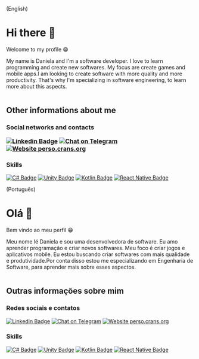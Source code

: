 (English)




<h1> Hi there 👋</h1>
<p>Welcome to my profile 😁</p>

<p>My name is Daniela and I'm a software developer. I love to learn programming and create new softwares. My  focus are create games and mobile apps.I am looking to create software with more quality and more productivity. That's why I'm specializing in software engineering, to learn more about this aspects.</p>
<img source = "https://www.flaticon.com/svg/vstatic/svg/174/174857.svg?token=exp=1619293708~hmac=3008b5b440ed9638b67509f6d7b9208e"/>
<h2> Other informations about me</h2>
<h3> Social networks and contacts
  

 [![Linkedin Badge](https://img.shields.io/badge/LinkedIn-0077B5?style=for-the-badge&logo=linkedin&logoColor=white)](https://www.linkedin.com/in/daniela-fialho-d-oliveira-479b53163)
  [![Chat on Telegram](https://img.shields.io/badge/Telegram-2CA5E0?style=for-the-badge&logo=telegram&logoColor=white)](https://t.me/Danethree)  [![Website perso.crans.org](https://img.shields.io/website-up-down-green-red/https/perso.crans.org.svg)](https://danielafialho289027037.wordpress.com/)
 
 <h3>Skills</h3>
 
  [![C# Badge](https://img.shields.io/badge/C%23-239120?style=for-the-badge&logo=c-sharp&logoColor=white)]()    [![Unity Badge](https://img.shields.io/badge/Unity-100000?style=for-the-badge&logo=unity&logoColor=white)]() [![Kotlin Badge](https://img.shields.io/badge/Kotlin-0095D5?&style=for-the-badge&logo=kotlin&logoColor=white)]() [![React Native Badge](https://img.shields.io/badge/React_Native-20232A?style=for-the-badge&logo=react&logoColor=61DAFB)]()  


    
(Português)
<br>
<h1>Olá 👋</h1>
<p>Bem vindo ao meu perfil 😁</p>

<p>Meu nome Ié Daniela e  sou uma desenvolvedora de software. Eu amo aprender programação e criar novos softwares. Meu foco é criar jogos e aplicativos mobile.
Eu estou buscando criar softwares com mais qualidade e produtividade.Por conta disso estou me especializando em Engenharia de Software, para aprender mais sobre
esses aspectos.</p>
<img source = "https://www.flaticon.com/svg/vstatic/svg/174/174857.svg?token=exp=1619293708~hmac=3008b5b440ed9638b67509f6d7b9208e"/>
<h2> Outras informações sobre mim</h2>

<h3> Redes sociais e contatos</h3>
  

 [![Linkedin Badge](https://img.shields.io/badge/LinkedIn-0077B5?style=for-the-badge&logo=linkedin&logoColor=white)](https://www.linkedin.com/in/daniela-fialho-d-oliveira-479b53163)
  [![Chat on Telegram](https://img.shields.io/badge/Telegram-2CA5E0?style=for-the-badge&logo=telegram&logoColor=white)](https://t.me/Danethree)  [![Website perso.crans.org](https://img.shields.io/website-up-down-green-red/https/perso.crans.org.svg)](https://danielafialho289027037.wordpress.com/)
 
 <h3>Skills</h3>
 
  [![C# Badge](https://img.shields.io/badge/C%23-239120?style=for-the-badge&logo=c-sharp&logoColor=white)]()    [![Unity Badge](https://img.shields.io/badge/Unity-100000?style=for-the-badge&logo=unity&logoColor=white)]() [![Kotlin Badge](https://img.shields.io/badge/Kotlin-0095D5?&style=for-the-badge&logo=kotlin&logoColor=white)]() [![React Native Badge](https://img.shields.io/badge/React_Native-20232A?style=for-the-badge&logo=react&logoColor=61DAFB)]()  
